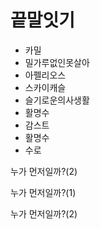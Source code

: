 # 끝말잇기

- 카밀
- 밀가루없인못살아
- 아펠리오스
- 스카이캐슬
- 슬기로운의사생활
- 활명수
- 감스트
- 활명수
- 수로


누가 먼저일까?(2)

누가 먼저일까?(1)

누가 먼저일까?(2)